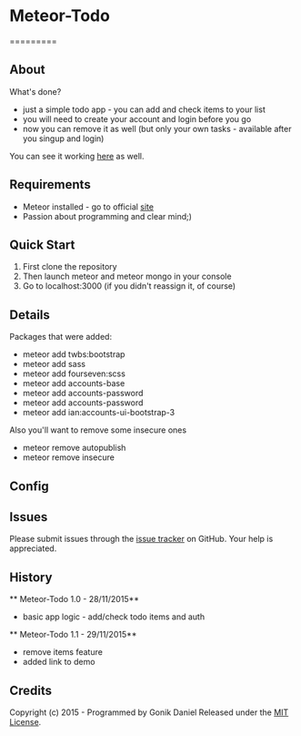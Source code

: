 # Meteor-Todo
=========

## About ##

What's done?

- just a simple todo app - you can add and check items to your list
- you will need to create your account and login before you go
- now you can remove it as well (but only your own tasks - available after you singup and login)


You can see it working [here](http://igonik-todo.meteor.com) as well.

## Requirements ##

- Meteor installed - go to official [site](https://www.meteor.com/install)
- Passion about programming and clear mind;)

## Quick Start ##

1. First clone the repository
2. Then launch meteor and meteor mongo in your console
3. Go to localhost:3000 (if you didn't reassign it, of course)


## Details ##
Packages that were added:

- meteor add twbs:bootstrap
- meteor add sass
- meteor add fourseven:scss
- meteor add accounts-base
- meteor add accounts-password
- meteor add accounts-password
- meteor add ian:accounts-ui-bootstrap-3

Also you'll want to remove some insecure ones

- meteor remove autopublish
- meteor remove insecure

## Config ##


## Issues ##

Please submit issues through the [issue tracker](https://github.com/GonikDaniel/Meteor-Todo/issues) on GitHub. Your help is appreciated.

## History ##

** Meteor-Todo 1.0 - 28/11/2015**

- basic app logic - add/check todo items and auth

** Meteor-Todo 1.1 - 29/11/2015**

- remove items feature
- added link to demo

## Credits ##

Copyright (c) 2015 - Programmed by Gonik Daniel
Released under the [MIT License](http://www.opensource.org/licenses/mit-license.php).
